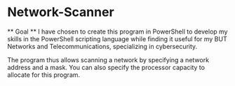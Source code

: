 # Network-Scanner

** Goal **
I have chosen to create this program in PowerShell to develop my skills in the PowerShell scripting language while finding it useful for my BUT Networks and Telecommunications, specializing in cybersecurity.

The program thus allows scanning a network by specifying a network address and a mask. You can also specify the processor capacity to allocate for this program.
